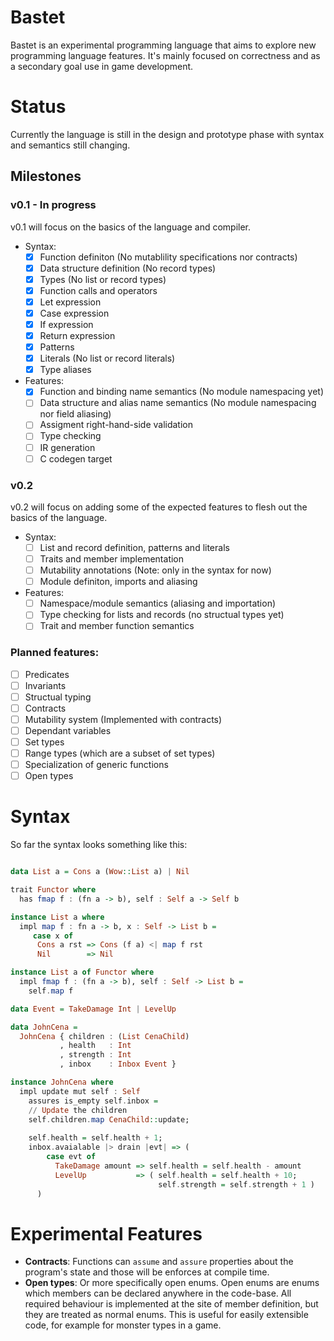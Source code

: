 # Bastet
Bastet is an experimental programming language that aims to explore new programming language features. It's mainly focused on correctness and as a secondary goal use in game development. 

# Status
Currently the language is still in the design and prototype phase with syntax and semantics still changing.

## Milestones
### v0.1 - In progress
v0.1 will focus on the basics of the language and compiler.

* Syntax:
  - [x] Function definiton (No mutablility specifications nor contracts)
  - [x] Data structure definition (No record types)
  - [x] Types (No list or record types)
  - [x] Function calls and operators
  - [x] Let expression
  - [x] Case expression
  - [x] If expression
  - [x] Return expression
  - [x] Patterns
  - [x] Literals (No list or record literals)
  - [x] Type aliases
* Features:
  - [x] Function and binding name semantics (No module namespacing yet)
  - [ ] Data structure and alias name semantics (No module namespacing nor field aliasing)
  - [ ] Assigment right-hand-side validation
  - [ ] Type checking
  - [ ] IR generation
  - [ ] C codegen target

### v0.2
v0.2 will focus on adding some of the expected features to flesh out the basics of the language.
* Syntax:
  - [ ] List and record definition, patterns and literals
  - [ ] Traits and member implementation
  - [ ] Mutability annotations (Note: only in the syntax for now)
  - [ ] Module definiton, imports and aliasing
* Features:
  - [ ] Namespace/module semantics (aliasing and importation)
  - [ ] Type checking for lists and records (no structual types yet)
  - [ ] Trait and member function semantics

### Planned features:
- [ ] Predicates
- [ ] Invariants
- [ ] Structual typing
- [ ] Contracts
- [ ] Mutability system (Implemented with contracts)
- [ ] Dependant variables
- [ ] Set types
- [ ] Range types (which are a subset of set types)
- [ ] Specialization of generic functions
- [ ] Open types

# Syntax
So far the syntax looks something like this:
```haskell

data List a = Cons a (Wow::List a) | Nil

trait Functor where
  has fmap f : (fn a -> b), self : Self a -> Self b

instance List a where
  impl map f : fn a -> b, x : Self -> List b =
     case x of
      Cons a rst => Cons (f a) <| map f rst
      Nil        => Nil

instance List a of Functor where
  impl fmap f : (fn a -> b), self : Self -> List b =
    self.map f

data Event = TakeDamage Int | LevelUp

data JohnCena =
  JohnCena { children : (List CenaChild)
           , health   : Int
           , strength : Int
           , inbox    : Inbox Event }

instance JohnCena where
  impl update mut self : Self
    assures is_empty self.inbox = 
    // Update the children
    self.children.map CenaChild::update;
    
    self.health = self.health + 1;
    inbox.avaialable |> drain |evt| => (
        case evt of
          TakeDamage amount => self.health = self.health - amount
          LevelUp           => ( self.health = self.health + 10;
                                 self.strength = self.strength + 1 )
      )


```

# Experimental Features
* __Contracts__: Functions can `assume` and `assure` properties about the program's state and those will be enforces at compile time.
* __Open types__: Or more specifically open enums. Open enums are enums which members can be declared anywhere in the code-base. All required behaviour is implemented at the site of member definition, but they are treated as normal enums. This is useful for easily extensible code, for example for monster types in a game.
